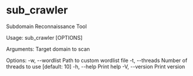# sub_crawler
Subdomain Reconnaissance Tool

Usage: sub_crawler [OPTIONS] <DOMAIN>

Arguments:
  <DOMAIN>  Target domain to scan

Options:
  -w, --wordlist <WORDLIST>  Path to custom wordlist file
  -t, --threads <THREADS>    Number of threads to use [default: 10]
  -h, --help                 Print help
  -V, --version              Print version
